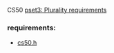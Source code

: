 CS50 [pset3: Plurality requirements](https://cs50.harvard.edu/x/2021/psets/3/plurality/)


### requirements:
- [cs50.h](https://github.com/cs50/libcs50)